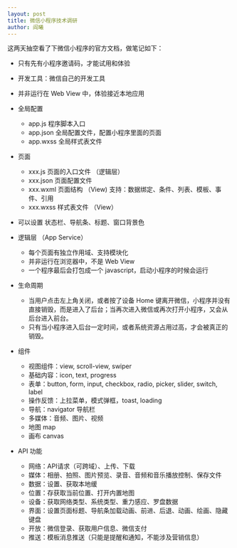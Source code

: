 ```yaml
---
layout: post
title: 微信小程序技术调研
author: 阎曦
---
```


这两天抽空看了下微信小程序的官方文档，做笔记如下：

- 只有先有小程序邀请码，才能试用和体验
- 开发工具：微信自己的开发工具
- 并非运行在 Web View 中，体验接近本地应用
- 全局配置
    - app.js 程序脚本入口
    - app.json 全局配置文件，配置小程序里面的页面
    - app.wxss 全局样式表文件
- 页面
    - xxx.js 页面的入口文件 （逻辑层）
    - xxx.json 页面配置文件
    - xxx.wxml 页面结构 （View) 支持：数据绑定、条件、列表、模板、事件、引用
    - xxx.wxss 样式表文件 （View）
- 可以设置 状态栏、导航条、标题、窗口背景色

- 逻辑层 （App Service）

    - 每个页面有独立作用域、支持模块化
    - 并非运行在浏览器中，不是 Web View
    - 一个程序最后会打包成一个 javascript，启动小程序的时候会运行
- 生命周期
    - 当用户点击左上角关闭，或者按了设备 Home 键离开微信，小程序并没有直接销毁，而是进入了后台；当再次进入微信或再次打开小程序，又会从后台进入前台。
    - 只有当小程序进入后台一定时间，或者系统资源占用过高，才会被真正的销毁。
- 组件
    - 视图组件：view, scroll-view, swiper
    - 基础内容：icon, text, progress
    - 表单：button, form, input, checkbox, radio, picker, slider, switch, label
    - 操作反馈：上拉菜单，模式弹框，toast, loading
    - 导航：navigator 导航栏
    - 多媒体：音频、图片、视频
    - 地图 map
    - 画布 canvas
- API 功能
    - 网络：API请求（可跨域）、上传、下载
    - 媒体：相册、拍照、图片预览、录音、音频和音乐播放控制、保存文件
    - 数据：设置、获取本地缓
    - 位置：存获取当前位置、打开内置地图
    - 设备：获取网络类型、系统类型、重力感应、罗盘数据
    - 界面：设置页面标题、导航条加载动画、前进、后退、动画、绘画、隐藏键盘
    - 开放：微信登录、获取用户信息、微信支付
    - 推送：模板消息推送（只能是提醒和通知，不能涉及营销信息）
